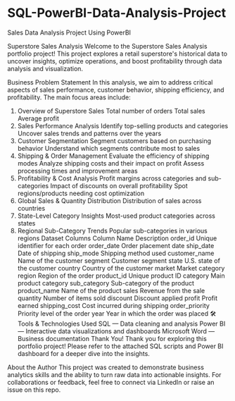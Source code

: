 # SQL-PowerBI-Data-Analysis-Project
Sales Data Analysis Project Using PowerBI


Superstore Sales Analysis
Welcome to the Superstore Sales Analysis portfolio project!
This project explores a retail superstore's historical data to uncover insights, optimize operations, and boost profitability through data analysis and visualization.

Business Problem Statement
In this analysis, we aim to address critical aspects of sales performance, customer behavior, shipping efficiency, and profitability. The main focus areas include:

1. Overview of Superstore Sales
Total number of orders
Total sales
Average profit
2. Sales Performance Analysis
Identify top-selling products and categories
Uncover sales trends and patterns over the years
3. Customer Segmentation
Segment customers based on purchasing behavior
Understand which segments contribute most to sales
4. Shipping & Order Management
Evaluate the efficiency of shipping modes
Analyze shipping costs and their impact on profit
Assess processing times and improvement areas
5. Profitability & Cost Analysis
Profit margins across categories and sub-categories
Impact of discounts on overall profitability
Spot regions/products needing cost optimization
6. Global Sales & Quantity Distribution
Distribution of sales across countries
7. State-Level Category Insights
Most-used product categories across states
8. Regional Sub-Category Trends
Popular sub-categories in various regions
Dataset Columns
Column Name	Description
order_id	Unique identifier for each order
order_date	Order placement date
ship_date	Date of shipping
ship_mode	Shipping method used
customer_name	Name of the customer
segment	Customer segment
state	U.S. state of the customer
country	Country of the customer
market	Market category
region	Region of the order
product_id	Unique product ID
category	Main product category
sub_category	Sub-category of the product
product_name	Name of the product
sales	Revenue from the sale
quantity	Number of items sold
discount	Discount applied
profit	Profit earned
shipping_cost	Cost incurred during shipping
order_priority	Priority level of the order
year	Year in which the order was placed
🛠 Tools & Technologies Used
SQL — Data cleaning and analysis
Power BI — Interactive data visualizations and dashboards
Microsoft Word — Business documentation
Thank You!
Thank you for exploring this portfolio project!
Please refer to the attached SQL scripts and Power BI dashboard for a deeper dive into the insights.

About the Author
This project was created to demonstrate business analytics skills and the ability to turn raw data into actionable insights.
For collaborations or feedback, feel free to connect via LinkedIn or raise an issue on this repo.
